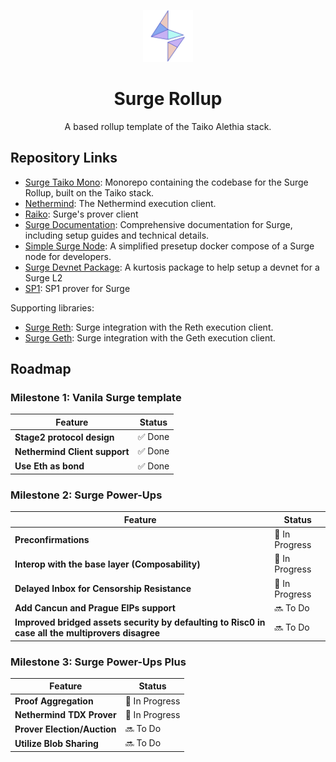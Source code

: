 <p align="center">
  <img src="./.github/SurgeLogoOnly.svg" width="80" alt="Logo for Surge" />
</p>

<h1 align="center">
  Surge Rollup
</h1>

<p align="center">
  A based rollup template of the Taiko Alethia stack.
</p>

## Repository Links

- [Surge Taiko Mono](https://github.com/NethermindEth/surge-taiko-mono): Monorepo containing the codebase for the Surge Rollup, built on the Taiko stack.
- [Nethermind](https://github.com/NethermindEth/nethermind): The Nethermind execution client.
- [Raiko](https://github.com/NethermindEth/raiko): Surge's prover client
- [Surge Documentation](https://github.com/NethermindEth/surge-docs): Comprehensive documentation for Surge, including setup guides and technical details.
- [Simple Surge Node](https://github.com/NethermindEth/simple-surge-node): A simplified presetup docker compose of a Surge node for developers.
- [Surge Devnet Package](https://github.com/NethermindEth/surge-devnet-package): A kurtosis package to help setup a devnet for a Surge L2
- [SP1](https://github.com/NethermindEth/sp1): SP1 prover for Surge

Supporting libraries:
- [Surge Reth](https://github.com/NethermindEth/surge-reth): Surge integration with the Reth execution client.
- [Surge Geth](https://github.com/NethermindEth/surge-geth): Surge integration with the Geth execution client.

## Roadmap

### Milestone 1: Vanila Surge template


| Feature                                                  | Status           |
|----------------------------------------------------------|------------------|
| **Stage2 protocol design**                               | ✅ Done         |
| **Nethermind Client support**                            | ✅ Done         |
| **Use Eth as bond**                                      | ✅ Done         |

### Milestone 2: Surge Power-Ups

| Feature                                                                                           | Status           |
|---------------------------------------------------------------------------------------------------|------------------|
| **Preconfirmations**                                                                              | 🚧 In Progress  |
| **Interop with the base layer (Composability)**                                                   | 🚧 In Progress  |
| **Delayed Inbox for Censorship Resistance**                                                       | 🚧 In Progress  |
| **Add Cancun and Prague EIPs support**                                                            | 🔜 To Do        |
| **Improved bridged assets security by defaulting to Risc0 in case all the multiprovers disagree** | 🔜 To Do        |

### Milestone 3: Surge Power-Ups Plus
| Feature                                                                                           | Status           |
|---------------------------------------------------------------------------------------------------|------------------|
| **Proof Aggregation**                                                                             | 🚧 In Progress  |
| **Nethermind TDX Prover**                                                                         | 🚧 In Progress  |
| **Prover Election/Auction**                                                                       | 🔜 To Do        |
| **Utilize Blob Sharing**                                                                          | 🔜 To Do        |
